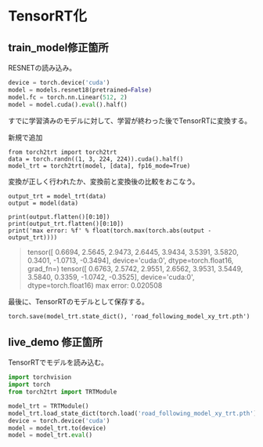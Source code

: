 # TensorRT化

## train_model修正箇所

RESNETの読み込み。

``` python
device = torch.device('cuda')
model = models.resnet18(pretrained=False)
model.fc = torch.nn.Linear(512, 2)
model = model.cuda().eval().half()
```

すでに学習済みのモデルに対して、学習が終わった後でTensorRTに変換する。

新規で追加

```
from torch2trt import torch2trt 
data = torch.randn((1, 3, 224, 224)).cuda().half()
model_trt = torch2trt(model, [data], fp16_mode=True)
```

変換が正しく行われたか、変換前と変換後の比較をおこなう。

```
output_trt = model_trt(data)
output = model(data)

print(output.flatten()[0:10])
print(output_trt.flatten()[0:10])
print('max error: %f' % float(torch.max(torch.abs(output - output_trt))))
```

> tensor([ 0.6694,  2.5645,  2.9473,  2.6445,  3.9434,  3.5391,  3.5820,  0.3401, -1.0713, -0.3494], device='cuda:0', dtype=torch.float16, 
	grad_fn=<SliceBackward>)
	tensor([ 0.6763,  2.5742,  2.9551,  2.6562,  3.9531,  3.5449,  3.5840,  0.3359, -1.0742, -0.3525], device='cuda:0', dtype=torch.float16)
	max error: 0.020508

最後に、TensorRTのモデルとして保存する。

```
torch.save(model_trt.state_dict(), 'road_following_model_xy_trt.pth')
```

## live_demo 修正箇所

TensorRTでモデルを読み込む。

```  python hl_lines="3 5 6 8 9"
import torchvision
import torch
from torch2trt import TRTModule 

model_trt = TRTModule()
model_trt.load_state_dict(torch.load('road_following_model_xy_trt.pth'))
device = torch.device('cuda')
model = model_trt.to(device)
model = model_trt.eval()
```



